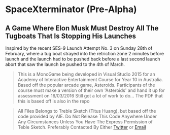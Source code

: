 # SpaceXterminator (Pre-Alpha)
A Game Where Elon Musk Must Destroy All The Tugboats That Is Stopping His Launches
---

Inspired by the recent SES-9 Launch Attempt No. 3 on Sunday 28th of February, where a tug boat strayed into the retriction zone 2 minutes before launch and the launch had to be pushed back before a last second launch abort that saw the launch be pushed to the 4th of March.


>This is a MonoGame being developed in Visual Studio 2015 for an Academy of Interactive Entertainment Course for Year 10 in Australia.
>Based off the popular arcade game, Asteroids. Participants of the course must make a version of their own 'Asteroids' and hand it up for assessment on 16/03/2016
>Still got a lot of work to do...
>The PDF that this is based off is also in the repo

>All Files Belongs to Treble Sketch (Titus Huang), but based off the code provided by AIE. Do Not Release This Code Anywhere Under Any Circumstances Unless You Have The Express Permission of Teble Sketch.
>Preferably Contacted By Either [Twitter](https://www.twitter.com/ILM126) or [Email](mailto:ILM126@hotmail.com.au)
